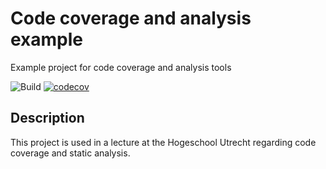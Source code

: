 # Code coverage and analysis example
Example project for code coverage and analysis tools

![Build](https://github.com/arothuis-hu/cc-example/workflows/Build/badge.svg)
[![codecov](https://codecov.io/gh/arothuis-hu/cc-example/branch/master/graph/badge.svg)](https://codecov.io/gh/arothuis-hu/cc-example)

## Description
This project is used in a lecture at the Hogeschool Utrecht
regarding code coverage and static analysis.